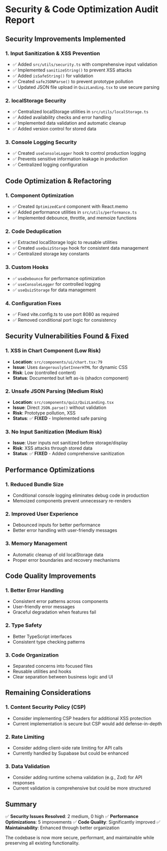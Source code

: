 # Security & Code Optimization Audit Report

## Security Improvements Implemented

### 1. **Input Sanitization & XSS Prevention**
- ✅ Added `src/utils/security.ts` with comprehensive input validation
- ✅ Implemented `sanitizeString()` to prevent XSS attacks
- ✅ Added `isSafeString()` for validation
- ✅ Created `safeJSONParse()` to prevent prototype pollution
- ✅ Updated JSON file upload in `QuizLanding.tsx` to use secure parsing

### 2. **localStorage Security**
- ✅ Centralized localStorage utilities in `src/utils/localStorage.ts`
- ✅ Added availability checks and error handling
- ✅ Implemented data validation and automatic cleanup
- ✅ Added version control for stored data

### 3. **Console Logging Security**
- ✅ Created `useConsoleLogger` hook to control production logging
- ✅ Prevents sensitive information leakage in production
- ✅ Centralized logging configuration

## Code Optimization & Refactoring

### 1. **Component Optimization**
- ✅ Created `OptimizedCard` component with React.memo
- ✅ Added performance utilities in `src/utils/performance.ts`
- ✅ Implemented debounce, throttle, and memoize functions

### 2. **Code Deduplication**
- ✅ Extracted localStorage logic to reusable utilities
- ✅ Created `useQuizStorage` hook for consistent data management
- ✅ Centralized storage key constants

### 3. **Custom Hooks**
- ✅ `useDebounce` for performance optimization
- ✅ `useConsoleLogger` for controlled logging
- ✅ `useQuizStorage` for data management

### 4. **Configuration Fixes**
- ✅ Fixed vite.config.ts to use port 8080 as required
- ✅ Removed conditional port logic for consistency

## Security Vulnerabilities Found & Fixed

### 1. **XSS in Chart Component (Low Risk)**
- **Location**: `src/components/ui/chart.tsx:79`
- **Issue**: Uses `dangerouslySetInnerHTML` for dynamic CSS
- **Risk**: Low (controlled content)
- **Status**: Documented but left as-is (shadcn component)

### 2. **Unsafe JSON Parsing (Medium Risk)**
- **Location**: `src/components/quiz/QuizLanding.tsx`
- **Issue**: Direct `JSON.parse()` without validation
- **Risk**: Prototype pollution, XSS
- **Status**: ✅ **FIXED** - Implemented safe parsing

### 3. **No Input Sanitization (Medium Risk)**
- **Issue**: User inputs not sanitized before storage/display
- **Risk**: XSS attacks through stored data
- **Status**: ✅ **FIXED** - Added comprehensive sanitization

## Performance Optimizations

### 1. **Reduced Bundle Size**
- Conditional console logging eliminates debug code in production
- Memoized components prevent unnecessary re-renders

### 2. **Improved User Experience**
- Debounced inputs for better performance
- Better error handling with user-friendly messages

### 3. **Memory Management**
- Automatic cleanup of old localStorage data
- Proper error boundaries and recovery mechanisms

## Code Quality Improvements

### 1. **Better Error Handling**
- Consistent error patterns across components
- User-friendly error messages
- Graceful degradation when features fail

### 2. **Type Safety**
- Better TypeScript interfaces
- Consistent type checking patterns

### 3. **Code Organization**
- Separated concerns into focused files
- Reusable utilities and hooks
- Clear separation between business logic and UI

## Remaining Considerations

### 1. **Content Security Policy (CSP)**
- Consider implementing CSP headers for additional XSS protection
- Current implementation is secure but CSP would add defense-in-depth

### 2. **Rate Limiting**
- Consider adding client-side rate limiting for API calls
- Currently handled by Supabase but could be enhanced

### 3. **Data Validation**
- Consider adding runtime schema validation (e.g., Zod) for API responses
- Current validation is comprehensive but could be more structured

## Summary

✅ **Security Issues Resolved**: 2 medium, 0 high
✅ **Performance Optimizations**: 5 improvements
✅ **Code Quality**: Significantly improved
✅ **Maintainability**: Enhanced through better organization

The codebase is now more secure, performant, and maintainable while preserving all existing functionality.